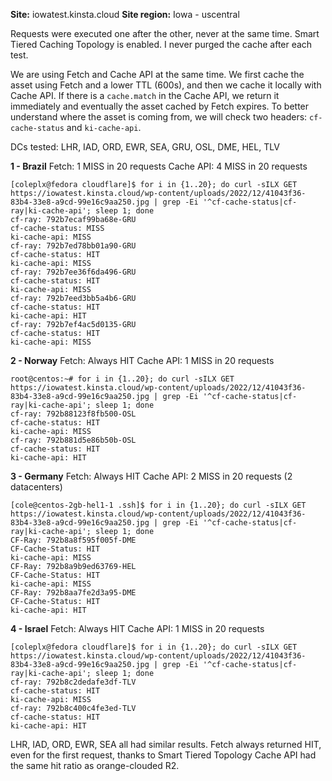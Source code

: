 **Site:** iowatest.kinsta.cloud
**Site region:** Iowa - uscentral

Requests were executed one after the other, never at the same time.
Smart Tiered Caching Topology is enabled.
I never purged the cache after each test.

We are using Fetch and Cache API at the same time.
We first cache the asset using Fetch and a lower TTL (600s), and then we cache it locally with Cache API.
If there is a `cache.match` in the Cache API, we return it immediately and eventually the asset cached by Fetch expires.
To better understand where the asset is coming from, we will check two headers: `cf-cache-status` and `ki-cache-api`.

DCs tested: LHR, IAD, ORD, EWR, SEA, GRU, OSL, DME, HEL, TLV

**1 - Brazil**
Fetch: 1 MISS in 20 requests
Cache API: 4 MISS in 20 requests
```
[coleplx@fedora cloudflare]$ for i in {1..20}; do curl -sILX GET https://iowatest.kinsta.cloud/wp-content/uploads/2022/12/41043f36-83b4-33e8-a9cd-99e16c9aa250.jpg | grep -Ei '^cf-cache-status|cf-ray|ki-cache-api'; sleep 1; done
cf-ray: 792b7ecaf99ba68e-GRU
cf-cache-status: MISS
ki-cache-api: MISS
cf-ray: 792b7ed78bb01a90-GRU
cf-cache-status: HIT
ki-cache-api: MISS
cf-ray: 792b7ee36f6da496-GRU
cf-cache-status: HIT
ki-cache-api: MISS
cf-ray: 792b7eed3bb5a4b6-GRU
cf-cache-status: HIT
ki-cache-api: HIT
cf-ray: 792b7ef4ac5d0135-GRU
cf-cache-status: HIT
ki-cache-api: MISS
```

**2 - Norway**
Fetch: Always HIT
Cache API: 1 MISS in 20 requests
```
root@centos:~# for i in {1..20}; do curl -sILX GET https://iowatest.kinsta.cloud/wp-content/uploads/2022/12/41043f36-83b4-33e8-a9cd-99e16c9aa250.jpg | grep -Ei '^cf-cache-status|cf-ray|ki-cache-api'; sleep 1; done
cf-ray: 792b88123f8fb500-OSL
cf-cache-status: HIT
ki-cache-api: MISS
cf-ray: 792b881d5e86b50b-OSL
cf-cache-status: HIT
ki-cache-api: HIT
```

**3 - Germany**
Fetch: Always HIT
Cache API: 2 MISS in 20 requests (2 datacenters)
```
[cole@centos-2gb-hel1-1 .ssh]$ for i in {1..20}; do curl -sILX GET https://iowatest.kinsta.cloud/wp-content/uploads/2022/12/41043f36-83b4-33e8-a9cd-99e16c9aa250.jpg | grep -Ei '^cf-cache-status|cf-ray|ki-cache-api'; sleep 1; done
CF-Ray: 792b8a8f595f005f-DME
CF-Cache-Status: HIT
ki-cache-api: MISS
CF-Ray: 792b8a9b9ed63769-HEL
CF-Cache-Status: HIT
ki-cache-api: MISS
CF-Ray: 792b8aa7fe2d3a95-DME
CF-Cache-Status: HIT
ki-cache-api: HIT
```

**4 - Israel**
Fetch: Always HIT
Cache API: 1 MISS in 20 requests
```
[coleplx@fedora cloudflare]$ for i in {1..20}; do curl -sILX GET https://iowatest.kinsta.cloud/wp-content/uploads/2022/12/41043f36-83b4-33e8-a9cd-99e16c9aa250.jpg | grep -Ei '^cf-cache-status|cf-ray|ki-cache-api'; sleep 1; done
cf-ray: 792b8c2dedafe3df-TLV
cf-cache-status: HIT
ki-cache-api: MISS
cf-ray: 792b8c400c4fe3ed-TLV
cf-cache-status: HIT
ki-cache-api: HIT
```

LHR, IAD, ORD, EWR, SEA all had similar results.
Fetch always returned HIT, even for the first request, thanks to Smart Tiered Topology
Cache API had the same hit ratio as orange-clouded R2.